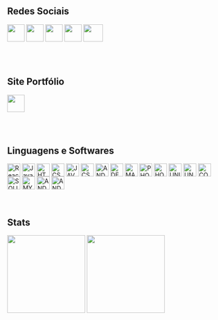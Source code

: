<h2>Redes Sociais</h2>
<div>
  <a href="https://www.instagram.com/v.h.t.c" target="_blank"><img width="40px" height="40px" src="https://vhtc.netlify.app/redes_sociais/insta.png" target="_blank"></a>
  <a href="https://wa.me/5571987881607?text=Ol%C3%A1!%20Gostaria%20de%20saber%20mais%20informa%C3%A7%C3%B5es." target="_blank"><img width="40px" height="40px" src="https://vhtc.netlify.app/redes_sociais/wtts.png" target="_blank"></a>
  <a href="https://www.github.com/v.h.t.c" target="_blank"><img width="40px" height="40px" src="https://vhtc.netlify.app/redes_sociais/git.png" target="_blank"></a>
  <a href="mailto:victor.tuy@hotmail.com?subject=Ol%C3%A1!%20Gostaria%20de%20saber%20mais%20informa%C3%A7%C3%B5es." target="_blank"><img width="40px" height="40px" src="https://vhtc.netlify.app/redes_sociais/email.png" target="_blank"></a>
  <a href="https://www.youtube.com/channel/UCh7RtjZyv-05IzHYN-8O3Nw" target="_blank"><img width="45px" height="40px" src="https://vhtc.netlify.app/redes_sociais/youtube.png" target="_blank"></a>
  
  <br> </br>
</div>
<h2>Site Portfólio  </h2>
<div>
  <a href="https://vhtc.netlify.app/" target="_blank"><img width="40px" height="40px" src="https://vhtc.netlify.app/redes_sociais/site.png" target="_blank"></a>
  
</div>  
   	

<br> </br>
<h2>Linguagens e Softwares</h2>
<div style:"display: inline_block">
    <img align="center" alt="ReactJs" height="30" src="https://cdn.jsdelivr.net/gh/devicons/devicon/icons/react/react-original.svg" />
    <img align="center" alt="Javascript" height="30" src="https://cdn.jsdelivr.net/gh/devicons/devicon/icons/javascript/javascript-original.svg" />
      <img align="center" alt="HTML5" height="30" src="https://cdn.jsdelivr.net/gh/devicons/devicon/icons/html5/html5-original.svg" />
  <img align="center" alt="CSS3" height="30" src="https://cdn.jsdelivr.net/gh/devicons/devicon/icons/css3/css3-original.svg" />
  <img align="center" alt="JAVA" height="30" src="https://cdn.jsdelivr.net/gh/devicons/devicon/icons/java/java-original.svg" />
  <img align="center" alt="CSHARP" height="30" src="https://cdn.jsdelivr.net/gh/devicons/devicon/icons/csharp/csharp-original.svg" />
  <img align="center" alt="ANDROID" height="30" src="https://cdn.jsdelivr.net/gh/devicons/devicon/icons/android/android-original.svg" />
  <img align="center" alt="DELPHI" height="30" src="https://vhtc.netlify.app/softwares/delphi.png" />
  <img align="center" alt="MAYA" height="30" src="https://vhtc.netlify.app/softwares/maya.png" />
  <img align="center" alt="PHOTOSHOP" height="30" src="https://vhtc.netlify.app/softwares/photoshop.png" />
  <img align="center" alt="HOMESTYLER" height="30" src="https://vhtc.netlify.app/softwares/homestyler.png" />
  <img align="center" alt="UNITY" height="30" src="https://vhtc.netlify.app/softwares/unity.png" />
  <img align="center" alt="UNREAL" height="30" src="https://vhtc.netlify.app/softwares/unreal.png" />
  <img align="center" alt="CONSTRUCT" height="30" src="https://vhtc.netlify.app/softwares/construct.png" />
  <img align="center" alt="SQLITE" height="30" src="https://vhtc.netlify.app/softwares/sqlite.png" />
  <img align="center" alt="MYSQL" height="30" src="https://cdn.jsdelivr.net/gh/devicons/devicon/icons/mysql/mysql-original.svg" />
  <img align="center" alt="ANDROID" height="30" src="https://cdn.jsdelivr.net/gh/devicons/devicon/icons/canva/canva-original.svg" />
  <img align="center" alt="ANDROID" height="30" src="https://cdn.jsdelivr.net/gh/devicons/devicon/icons/linux/linux-original.svg" />
  
  
  
</div>
<br> </br>
<h2>Stats</h2>

<div>
  <img align="center" height="180em" src="https://github-readme-stats.vercel.app/api?username=vhtc&show_icons=true&theme=radical" />
  <img align="center" height="180em" src="https://github-readme-stats.vercel.app/api/top-langs/?username=vhtc&layout=compact&theme=radical" />
</div>
